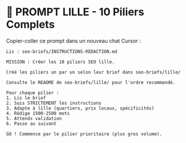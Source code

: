 # 🎯 PROMPT LILLE - 10 Piliers Complets

Copier-coller ce prompt dans un nouveau chat Cursor :

```
Lis : seo-briefs/INSTRUCTIONS-REDACTION.md

MISSION : Créer les 10 piliers SEO lille.

Créé les piliers un par un selon leur brief dans seo-briefs/lille/

Consulte le README de seo-briefs/lille/ pour l'ordre recommandé.

Pour chaque pilier :
1. Lis le brief
2. Suis STRICTEMENT les instructions
3. Adapte à lille (quartiers, prix locaux, spécificités)
4. Rédige 1500-2500 mots
5. Attends validation
6. Passe au suivant

GO ! Commence par le pilier prioritaire (plus gros volume).
```
